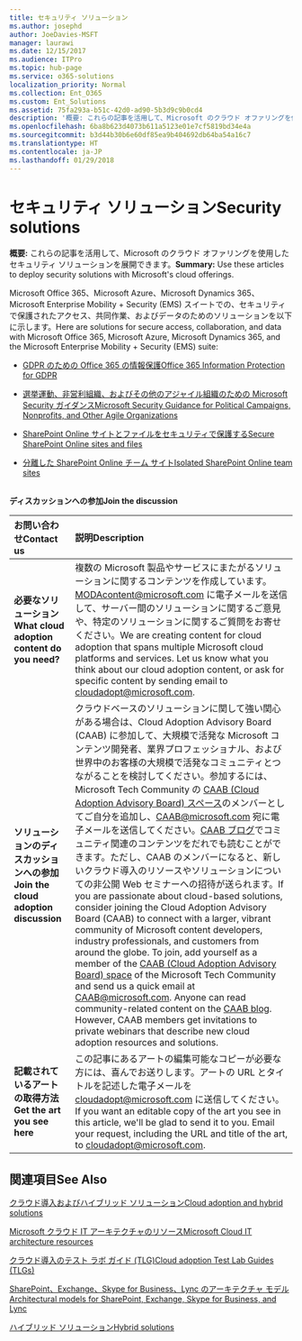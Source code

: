 ```yaml
---
title: セキュリティ ソリューション
ms.author: josephd
author: JoeDavies-MSFT
manager: laurawi
ms.date: 12/15/2017
ms.audience: ITPro
ms.topic: hub-page
ms.service: o365-solutions
localization_priority: Normal
ms.collection: Ent_O365
ms.custom: Ent_Solutions
ms.assetid: 75fa293a-b51c-42d0-ad90-5b3d9c9b0cd4
description: '概要: これらの記事を活用して、Microsoft のクラウド オファリングを使用したセキュリティ ソリューションを展開できます。'
ms.openlocfilehash: 6ba8b623d4073b611a5123e01e7cf5819bd34e4a
ms.sourcegitcommit: b3d44b30b6e60df85ea9b404692db64ba54a16c7
ms.translationtype: HT
ms.contentlocale: ja-JP
ms.lasthandoff: 01/29/2018
---
```

# <a name="security-solutions"></a><span data-ttu-id="c247e-103">セキュリティ ソリューション</span><span class="sxs-lookup"><span data-stu-id="c247e-103">Security solutions</span></span>

 <span data-ttu-id="c247e-104">**概要:** これらの記事を活用して、Microsoft のクラウド オファリングを使用したセキュリティ ソリューションを展開できます。</span><span class="sxs-lookup"><span data-stu-id="c247e-104">**Summary:** Use these articles to deploy security solutions with Microsoft's cloud offerings.</span></span>
  
<span data-ttu-id="c247e-105">Microsoft Office 365、Microsoft Azure、Microsoft Dynamics 365、Microsoft Enterprise Mobility + Security (EMS) スイートでの、セキュリティで保護されたアクセス、共同作業、およびデータのためのソリューションを以下に示します。</span><span class="sxs-lookup"><span data-stu-id="c247e-105">Here are solutions for secure access, collaboration, and data with Microsoft Office 365, Microsoft Azure, Microsoft Dynamics 365, and the Microsoft Enterprise Mobility + Security (EMS) suite:</span></span>

- [<span data-ttu-id="c247e-106">GDPR のための Office 365 の情報保護</span><span class="sxs-lookup"><span data-stu-id="c247e-106">Office 365 Information Protection for GDPR</span></span>](office-365-information-protection-for-gdpr.md)
  
- [<span data-ttu-id="c247e-107">選挙運動、非営利組織、およびその他のアジャイル組織のための Microsoft Security ガイダンス</span><span class="sxs-lookup"><span data-stu-id="c247e-107">Microsoft Security Guidance for Political Campaigns, Nonprofits, and Other Agile Organizations</span></span>](microsoft-security-guidance-for-political-campaigns-nonprofits-and-other-agile-o.md)
    
- [<span data-ttu-id="c247e-108">SharePoint Online サイトとファイルをセキュリティで保護する</span><span class="sxs-lookup"><span data-stu-id="c247e-108">Secure SharePoint Online sites and files</span></span>](secure-sharepoint-online-sites-and-files.md)
    
- [<span data-ttu-id="c247e-109">分離した SharePoint Online チーム サイト</span><span class="sxs-lookup"><span data-stu-id="c247e-109">Isolated SharePoint Online team sites</span></span>](isolated-sharepoint-online-team-sites.md)
<br/><br/>
    
<span data-ttu-id="c247e-110">**ディスカッションへの参加**</span><span class="sxs-lookup"><span data-stu-id="c247e-110">**Join the discussion**</span></span>

|<span data-ttu-id="c247e-111">**お問い合わせ**</span><span class="sxs-lookup"><span data-stu-id="c247e-111">**Contact us**</span></span>|<span data-ttu-id="c247e-112">**説明**</span><span class="sxs-lookup"><span data-stu-id="c247e-112">**Description**</span></span>|
|:-----|:-----|
|<span data-ttu-id="c247e-113">**必要なソリューション**</span><span class="sxs-lookup"><span data-stu-id="c247e-113">**What cloud adoption content do you need?**</span></span> <br/> |<span data-ttu-id="c247e-p101">複数の Microsoft 製品やサービスにまたがるソリューションに関するコンテンツを作成しています。[MODAcontent@microsoft.com](mailto:cloudadopt@microsoft.com?Subject=[Cloud%20Adoption%20Content%20Feedback]:%20) に電子メールを送信して、サーバー間のソリューションに関するご意見や、特定のソリューションに関するご質問をお寄せください。</span><span class="sxs-lookup"><span data-stu-id="c247e-p101">We are creating content for cloud adoption that spans multiple Microsoft cloud platforms and services. Let us know what you think about our cloud adoption content, or ask for specific content by sending email to [cloudadopt@microsoft.com](mailto:cloudadopt@microsoft.com?Subject=[Cloud%20Adoption%20Content%20Feedback]:%20).  </span></span><br/> |
|<span data-ttu-id="c247e-116">**ソリューションのディスカッションへの参加**</span><span class="sxs-lookup"><span data-stu-id="c247e-116">**Join the cloud adoption discussion**</span></span> <br/> |<span data-ttu-id="c247e-p102">クラウドベースのソリューションに関して強い関心がある場合は、Cloud Adoption Advisory Board (CAAB) に参加して、大規模で活発な Microsoft コンテンツ開発者、業界プロフェッショナル、および世界中のお客様の大規模で活発なコミュニティとつながることを検討してください。参加するには、Microsoft Tech Community の [CAAB (Cloud Adoption Advisory Board) スペース](https://aka.ms/caab)のメンバーとしてご自分を追加し、[CAAB@microsoft.com](mailto:caab@microsoft.com?Subject=I%20just%20joined%20the%20Cloud%20Adoption%20Advisory%20Board!) 宛に電子メールを送信してください。[CAAB ブログ](https://blogs.technet.com/b/solutions_advisory_board/)でコミュニティ関連のコンテンツをだれでも読むことができます。ただし、CAAB のメンバーになると、新しいクラウド導入のリソースやソリューションについての非公開 Web セミナーへの招待が送られます。</span><span class="sxs-lookup"><span data-stu-id="c247e-p102">If you are passionate about cloud-based solutions, consider joining the Cloud Adoption Advisory Board (CAAB) to connect with a larger, vibrant community of Microsoft content developers, industry professionals, and customers from around the globe. To join, add yourself as a member of the [CAAB (Cloud Adoption Advisory Board) space](https://aka.ms/caab) of the Microsoft Tech Community and send us a quick email at [CAAB@microsoft.com](mailto:caab@microsoft.com?Subject=I%20just%20joined%20the%20Cloud%20Adoption%20Advisory%20Board!). Anyone can read community-related content on the [CAAB blog](https://blogs.technet.com/b/solutions_advisory_board/). However, CAAB members get invitations to private webinars that describe new cloud adoption resources and solutions.  </span></span><br/> |
|<span data-ttu-id="c247e-120">**記載されているアートの取得方法**</span><span class="sxs-lookup"><span data-stu-id="c247e-120">**Get the art you see here**</span></span> <br/> |<span data-ttu-id="c247e-p103">この記事にあるアートの編集可能なコピーが必要な方には、喜んでお送りします。アートの URL とタイトルを記述した電子メールを [cloudadopt@microsoft.com](mailto:cloudadopt@microsoft.com?subject=[Art%20Request]:%20) に送信してください。</span><span class="sxs-lookup"><span data-stu-id="c247e-p103">If you want an editable copy of the art you see in this article, we'll be glad to send it to you. Email your request, including the URL and title of the art, to [cloudadopt@microsoft.com](mailto:cloudadopt@microsoft.com?subject=[Art%20Request]:%20).  </span></span><br/> |
   
## <a name="see-also"></a><span data-ttu-id="c247e-123">関連項目</span><span class="sxs-lookup"><span data-stu-id="c247e-123">See Also</span></span>

[<span data-ttu-id="c247e-124">クラウド導入およびハイブリッド ソリューション</span><span class="sxs-lookup"><span data-stu-id="c247e-124">Cloud adoption and hybrid solutions</span></span>](cloud-adoption-and-hybrid-solutions.md)
  
[<span data-ttu-id="c247e-125">Microsoft クラウド IT アーキテクチャのリソース</span><span class="sxs-lookup"><span data-stu-id="c247e-125">Microsoft Cloud IT architecture resources</span></span>](microsoft-cloud-it-architecture-resources.md)
  
[<span data-ttu-id="c247e-126">クラウド導入のテスト ラボ ガイド (TLG)</span><span class="sxs-lookup"><span data-stu-id="c247e-126">Cloud adoption Test Lab Guides (TLGs)</span></span>](cloud-adoption-test-lab-guides-tlgs.md)
  
[<span data-ttu-id="c247e-127">SharePoint、Exchange、Skype for Business、Lync のアーキテクチャ モデル</span><span class="sxs-lookup"><span data-stu-id="c247e-127">Architectural models for SharePoint, Exchange, Skype for Business, and Lync</span></span>](architectural-models-for-sharepoint-exchange-skype-for-business-and-lync.md)
  
[<span data-ttu-id="c247e-128">ハイブリッド ソリューション</span><span class="sxs-lookup"><span data-stu-id="c247e-128">Hybrid solutions</span></span>](hybrid-solutions.md)


